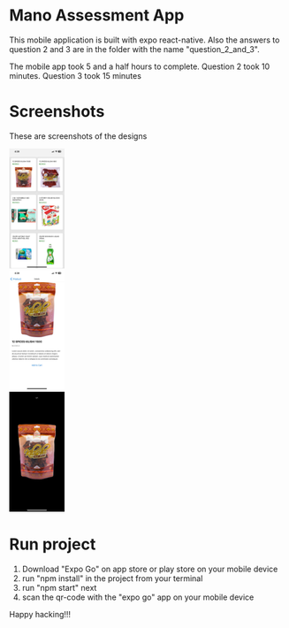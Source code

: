 # Mano Assessment App

This mobile application is built with expo react-native.
Also the answers to question 2 and 3 are in the folder with the name "question_2_and_3".

The mobile app took 5 and a half hours to complete.
Question 2 took 10 minutes.
Question 3 took 15 minutes

# Screenshots
These are screenshots of the designs

<img src="https://github.com/j4robot/mano-assessment-app/blob/master/screenshots/products-list.jpeg" width="100px"> </br>
<img src="https://github.com/j4robot/mano-assessment-app/blob/master/screenshots/product-details.jpeg" width="100px"> </br>
<img src="https://github.com/j4robot/mano-assessment-app/blob/master/screenshots/product-image-preview.jpeg" width="100px"> </br>

# Run project

1. Download "Expo Go" on app store or play store on your mobile device
2. run "npm install" in the project from your terminal
3. run "npm start" next
3. scan the qr-code with the "expo go" app on your mobile device

Happy hacking!!!
